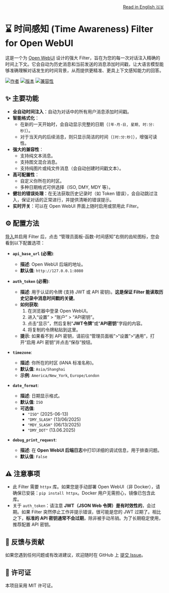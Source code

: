 <div align="right">
<a href="./README.md">Read in English 🇬🇧</a>
</div>

# ⌛ 时间感知 (Time Awareness) Filter for Open WebUI

这是一个为 [Open WebUI](https://github.com/open-webui/open-webui) 设计的强大 Filter，旨在为您的每一次对话注入精确的时间上下文。它会自动为历史消息和当前发送的消息添加时间戳，让大语言模型能够准确理解对话发生的时间背景，从而提供更精准、更具上下文感知能力的回答。

[![作者](https://img.shields.io/badge/作者-CookSleep-blue.svg)](https://github.com/CookSleep)
[![版本](https://img.shields.io/badge/版本-1.0-brightgreen.svg)]()
[![兼容性](https://img.shields.io/badge/Open_WebUI-%3E%3D0.6.10-orange.svg)]()

## ✨ 主要功能

- **全自动时间注入**：自动为对话中的所有用户消息添加时间戳。
- **智能格式化**：
  - 在新的一天开始时，会自动显示完整的日期（`[年-月-日, 星期, 时:分:秒]`）。
  - 对于当天内的后续消息，则只显示简洁的时间（`[时:分:秒]`），增强可读性。
- **强大的兼容性**：
  - 支持纯文本消息。
  - 支持图文混合消息。
  - 支持纯图片或纯文件消息（会自动创建时间戳文本）。
- **高可配置性**：
  - 自定义你所在的时区。
  - 多种日期格式可供选择（ISO, DMY, MDY 等）。
- **健壮的错误处理**：在无法获取历史记录时（如 Token 错误），会自动跳过注入，保证对话的正常进行，并提供清晰的错误提示。
- **实时开关**：可以在 Open WebUI 界面上随时启用或禁用此 Filter。

## ⚙️ 配置方法

[导入](https://openwebui.com/f/cooksleep/%E6%97%B6%E9%97%B4%E6%84%9F%E7%9F%A5)并启用 Filter 后，点击 “管理员面板-函数-时间感知”右侧的齿轮图标，您会看到以下配置选项：

-   **`api_base_url` (必需)**:
    -   **描述**: Open WebUI 后端的地址。
    -   **默认值**: `http://127.0.0.1:8080`

-   **`auth_token` (必需)**:
    -   **描述**: 用于认证的令牌 (支持 JWT 或 API 密钥)。**这是保证 Filter 能读取历史记录中消息时间戳的关键**。
    -   **如何获取**:
        1.  在浏览器中登录 Open WebUI。
        2.  进入“设置” > “账户” > “API密钥”。
        3.  点击“显示”，然后复制“**JWT令牌**”或“**API密钥**”字段的内容。
        4.  将复制的令牌粘贴到这里。
    -   **提示**: 如果看不到 API 密钥，请前往“管理员面板”>“设置”>“通用”，打开“启用 API 密钥”并点击“保存”按钮。

-   **`timezone`**:
    -   **描述**: 你所在的时区 (IANA 标准名称)。
    -   **默认值**: `Asia/Shanghai`
    -   **示例**: `America/New_York`, `Europe/London`

-   **`date_format`**:
    -   **描述**: 日期显示格式。
    -   **默认值**: `ISO`
    -   **可选值**:
        -   `"ISO"` (2025-06-13)
        -   `"DMY_SLASH"` (13/06/2025)
        -   `"MDY_SLASH"` (06/13/2025)
        -   `"DMY_DOT"` (13.06.2025)

-   **`debug_print_request`**:
    -   **描述**: 在 **Open WebUI 后端日志**中打印详细的调试信息，用于排查问题。
    -   **默认值**: `False`

## ⚠️ 注意事项

-   此 Filter 需要 `httpx` 库。如果您是手动部署 Open WebUI（非 Docker），请确保已安装：`pip install httpx`。Docker 用户无需担心，镜像已包含此库。
-   关于 `auth_token`：请注意 **JWT（JSON Web 令牌）是有时效性的**，会过期。如果 Filter 突然停止工作并提示错误，很可能是您的 JWT 过期了。相比之下，**标准的 API 密钥通常不会过期**，除非被手动吊销。为了长期稳定使用，推荐配置 API 密钥。

## 💬 反馈与贡献

如果您遇到任何问题或有改进建议，欢迎随时在 GitHub 上 [提交 Issue](https://github.com/CookSleep/Time-Awareness-Filter-for-Open-WebUI/issues)。

## 📜 许可证

本项目采用 MIT 许可证。
